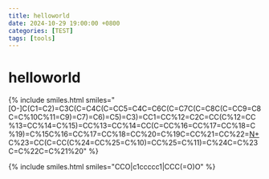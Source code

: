 ```yaml
---
title: helloworld
date: 2024-10-29 19:00:00 +0800
categories: [TEST]
tags: [tools]    
---
```

# helloworld
{% include smiles.html smiles="[O-]C(C1=C2)=C3C(C=C4C(C=CC5=C4C=C6C(C=C7C(C=C8C(C=CC9=C8C=C%10C%11=C9)=C7)=C6)=C5)=C3)=CC1=CC%12=C2C=CC(C%12=CC%13=CC%14=C%15)=CC%13=CC%14=CC(C=CC%16=CC%17=CC%18=C%19)=C%15C%16=CC%17=CC%18=CC%20=C%19C=CC%21=CC%22=[N+]([H])C%23=CC(C=CC(C%24=CC%25=C%10)=CC%25=C%11)=C%24C=C%23C=C%22C=C%21%20" %}

{% include smiles.html smiles="CCO|c1ccccc1|CCC(=O)O" %}




